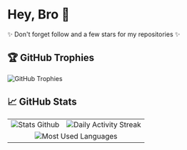 # Hey, Bro 👋

✨ Don't forget follow and a few stars for my repositories ✨

## 🏆 GitHub Trophies

![GitHub Trophies](https://github-profile-trophy.vercel.app/?username=losertowinner&theme=oldie)

## 📈 GitHub Stats

<table>
  <tr>
    <td>
      <img src="https://github-readme-stats.vercel.app/api?username=losertowinner&show_icons=true&theme=transparent" alt="Stats Github" />
    </td>
    <td>
       <img src="https://github-readme-streak-stats.herokuapp.com/?user=losertowinner&theme=transparent" alt="Daily Activity Streak" />
    </td>
  </tr>
  <tr>
    <td colspan="2" align="center">
      <img src="https://github-readme-stats.vercel.app/api/top-langs/?username=losertowinner&layout=pie&theme=transparent" alt="Most Used Languages" />
    </td>
  </tr>
</table>
